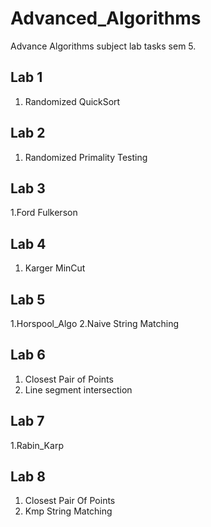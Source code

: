 # Advanced_Algorithms
Advance Algorithms subject lab tasks sem 5. 

## Lab 1
1. Randomized QuickSort
   
## Lab 2
1. Randomized Primality Testing

## Lab 3
1.Ford Fulkerson

## Lab 4
1. Karger MinCut

## Lab 5
1.Horspool_Algo
2.Naive String Matching

## Lab 6
1. Closest Pair of Points
2. Line segment intersection

## Lab 7
1.Rabin_Karp

## Lab 8
1. Closest Pair Of Points
2. Kmp String Matching
